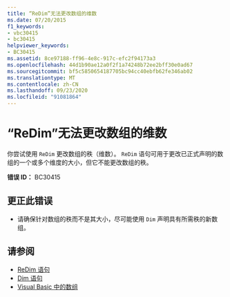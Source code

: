 ```yaml
---
title: “ReDim”无法更改数组的维数
ms.date: 07/20/2015
f1_keywords:
- vbc30415
- bc30415
helpviewer_keywords:
- BC30415
ms.assetid: 8ce97188-ff96-4e8c-917c-efc2f94173a3
ms.openlocfilehash: 44d1b90ae12a0f2f1a74248b72ee2bff30e0ad67
ms.sourcegitcommit: bf5c5850654187705bc94cc40ebfb62fe346ab02
ms.translationtype: MT
ms.contentlocale: zh-CN
ms.lasthandoff: 09/23/2020
ms.locfileid: "91081864"
---
```

# <a name="redim-cannot-change-the-number-of-dimensions-of-an-array"></a>“ReDim”无法更改数组的维数

你尝试使用 `ReDim` 更改数组的秩（维数）。 `ReDim` 语句可用于更改已正式声明的数组的一个或多个维度的大小，但它不能更改数组的秩。  
  
 **错误 ID：** BC30415  
  
## <a name="to-correct-this-error"></a>更正此错误  
  
- 请确保针对数组的秩而不是其大小，尽可能使用 `Dim` 声明具有所需秩的新数组。  
  
## <a name="see-also"></a>请参阅

- [ReDim 语句](../language-reference/statements/redim-statement.md)
- [Dim 语句](../language-reference/statements/dim-statement.md)
- [Visual Basic 中的数组](../programming-guide/language-features/arrays/index.md)
